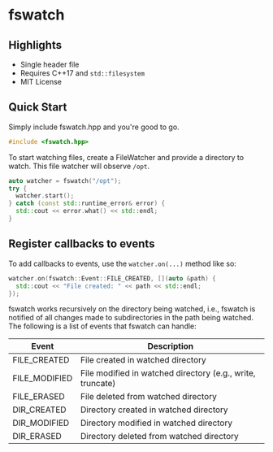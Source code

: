 # fswatch

## Highlights

* Single header file
* Requires C++17 and `std::filesystem`
* MIT License

## Quick Start

Simply include fswatch.hpp and you're good to go. 

```cpp
#include <fswatch.hpp>
```
To start watching files, create a FileWatcher and provide a directory to watch. This file watcher will observe `/opt`. 

```cpp
auto watcher = fswatch("/opt");
try {
  watcher.start();
} catch (const std::runtime_error& error) {
  std::cout << error.what() << std::endl;
}
```

## Register callbacks to events

To add callbacks to events, use the `watcher.on(...)` method like so:

```cpp
watcher.on(fswatch::Event::FILE_CREATED, [](auto &path) {
  std::cout << "File created: " << path << std::endl;
});
```

fswatch works recursively on the directory being watched, i.e., fswatch is notified of all changes made to subdirectories in the path being watched. The following is a list of events that fswatch can handle:

| Event              | Description                                                |
|--------------------|------------------------------------------------------------|
| FILE_CREATED       | File created in watched directory                          |
| FILE_MODIFIED      | File modified in watched directory (e.g., write, truncate) |
| FILE_ERASED        | File deleted from watched directory                        |
| DIR_CREATED        | Directory created in watched directory                     |
| DIR_MODIFIED       | Directory modified in watched directory                    |
| DIR_ERASED         | Directory deleted from watched directory                   |
